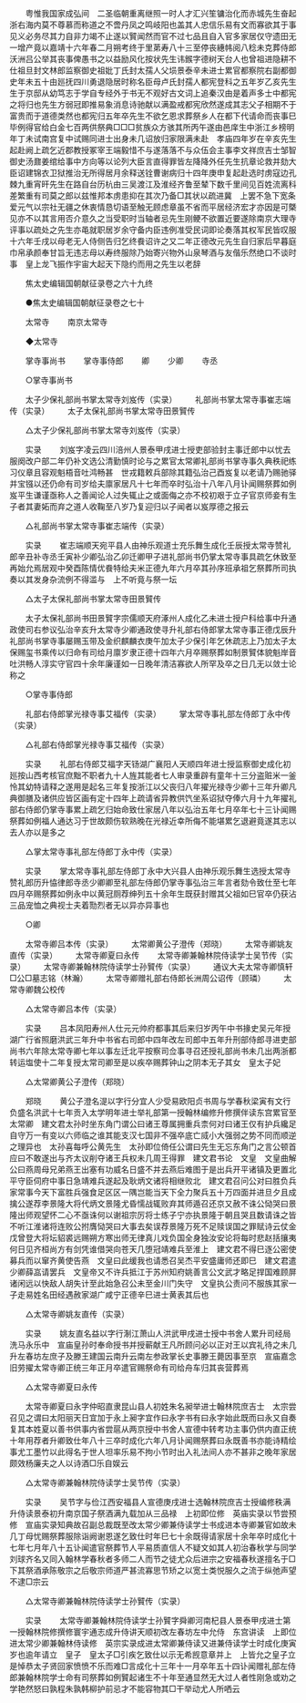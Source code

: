 <!-- { "loadSidebar": true } -->
　　粤惟我国家成弘间　二圣临朝重离继照一时人才汇兴笙镛治化而赤城先生奋起浙右海内莫不尊慕而称道之不啻丹凤之鸣岐阳也盖其人忠信乐易有文而寡欲其于事见义必务尽其力自非力竭不止遂以贒闻然而官不过七品且自入官多家居仅守遗田无一增产竟以嘉靖十六年春二月朔考终于里苐寿八十三至停丧繐帏阅八稔未克葬侍郎沃洲吕公举其丧事俾愚书之以益励风化按状先生讳鍭字德树天台人也曾祖进隐耕不仕祖旦封文林郎监察御史祖妣丁氏封太孺人父埙景泰辛未进士累官都察院右副都御史年未五十由廵抚四川勇退隐居时称名臣母卢氏封孺人都宪登科之五年岁乙亥先生生于京邸从幼笃志于学自专经外于书无不观好古文词上追秦汉由是着声多士中都宪之将归也先生方弱冠即推易象消息诗驰献以满盈戒都宪欣然遂成其志父子相期不于富贵而于道德类然也都宪归五年卒先生不欲乞恩求葬祭乡人在都下代请命而丧事巳毕例得官给白金七百两供祭典□□□贫族众方骇其所丙午遂由邑庠生中浙江乡榜明年丁未试南宫复中试赐同进士出身未几诏放归家限满未赴　孝庙四年岁在辛亥先生起赴阙上疏乞近郡教授冢宰王端毅惜不与遂落落不与众伍会主事李文祥庶吉士邹智御史汤鼐姜绾给事中方向等以论列大臣言直得罪皆左降降外任先生抗章论救并劾大臣诏建锦衣卫狱推治无所得居月余释送铨曹谢病归十四年庚申复起赴选时虏寇边孔棘九重宵旰先生在路自台历杭由三吴渡江及淮经齐鲁至辇下数千里间见百姓流离科差繁重有司莫之郎以兹惟邦本虏患抑在其次乃备□其状以疏进冀　上罢不急下宽条爱元气以宗社无疆之休衷情恳切语至触无顾虑章虽不省而平居经济宏才亦因是可槩见亦不以其言用否介意久之当受职时当轴者忌先生刚鲠不欲置近要遂除南京大理寺评事以疏处之先生亦黾就职居岁余守备内臣违例准受民词即论奏落其权军民皆叹服十六年壬戌以母老无人侍侧告归乞终飬诏许之又二年正德改元先生自归家后早暮庭巾帛承颜奉甘旨无违志母以寿终服除乃始寄兴物外山泉琴酒与友偕乐然绝口不谈时事　皇上龙飞振作宇宙大起天下隐约而用之先生以老辞 

　　焦太史编辑国朝献征录卷之六十九终 

　　●焦太史编辑国朝献征录卷之七十 

　　太常寺 
　　南京太常寺 

　　◆太常寺 

　　掌寺事尚书 
　　掌寺事侍郎 
　　卿 
　　少卿 
　　寺丞 

　　○掌寺事尚书 

　　太子少保礼部尚书掌太常寺刘岌传（实录） 
　　礼部尚书掌太常寺事崔志端传（实录） 
　　太子太保礼部尚书掌太常寺田景贒传 

　　△太子少保礼部尚书掌太常寺刘岌传（实录） 

　　实录 
　　刘岌字凌云四川涪州人景泰甲戌进士授吏部验封主事迁郎中以忧去服阕改户部二年仍补文选公清勤慎时论与之累官太常卿礼部尚书掌寺事久典秩祀练习仪章且容观魁梧音吐鸿畅甚　世戎籍敕兵部除其籍弘治己酉岌复以老请乃赐驰驿并宝镪以还仍命有司岁给夫廪家居凡十七年而卒时弘治十八年八月讣闻赐祭葬如例岌平生谦谨亟称人之善闻论人过失辄止之或面侮之亦不校初艰于立子官京师妾有生子者其妻妬而弃之道人收鞠至八岁乃复迎归以子闻者以岌厚德之报云 

　　△礼部尚书掌太常寺事崔志端传（实录） 

　　实录 
　　崔志端顺天宛平县人由神乐观道士充乐舞生成化壬辰授太常寺赞礼郎辛丑补寺丞壬寅补少卿弘治乙卯迁卿甲子进礼部尚书仍掌太常寺事具疏乞休致至再始允焉居观中癸酉陈情优飬特给夫米正德九年六月卒其孙序班承祖乞祭葬所司执奏以其发身杂流例不得滥与　上不听竟与祭一坛 

　　△太子太保礼部尚书掌太常寺田景贒传 

　　太子太保礼部尚书田景贒字宗儒顺天府涿州人成化乙未进士授户科给事中升通政使司右参议弘治辛亥升太常寺少卿通政使寻升礼部右侍郎掌太常寺事正德戊辰升礼部尚书掌寺事屡赐玉带及金织麒麟衣庚午加太子少保引年乞休疏志上乃加太子太保赐玺书乘传以归命有司给月廪岁隶正德十四年六月卒赐祭葬如制景贒体貌魁岸音吐洪畅人淳实守官四十余年廉谨如一日晚年清洁寡欲人所罕及卒之日几无以敛士论称之 

　　○掌寺事侍郎 

　　礼部右侍郎掌光禄寺事艾福传（实录） 
　　掌太常寺事礼部左侍郎丁永中传（实录） 

　　△礼部右侍郎掌光禄寺事艾福传（实录） 

　　实录 
　　礼部右侍郎艾福字天钖湖广襄阳人天顺四年进士授监察御史成化初廵按山西考核官庶黜不职者九十人旌其能者七人审录重辟有童年十三分盗赃米一釜怜其幼特请释之遂用是起名三年复按浙江以父丧归八年擢光禄寺少卿十三年升卿凡典御膳及诸供应皆区画有定十四年上疏请省异教供饩坐系诏狱夺俸六月十九年擢礼部右侍郎仍掌寺事累上疏乞归始命致仕家居八年以弘治五年七月卒年七十三讣闻赐祭葬如例福人通达习于世故颇伤软熟晚在光禄近幸所侮不能堪累乞退避竟遂其志以去人亦以是多之 

　　△掌太常寺事礼部左侍郎丁永中传（实录） 

　　实录 
　　掌太常寺事礼部左侍郎丁永中大兴县人由神乐观乐舞生选授太常寺赞礼郎历升恊律郎寺丞少卿卿至礼部左侍郎仍掌寺事弘治三年言者劾令致仕至七年四月卒赐祭葬如例永中以黄冠厕荐绅列五十余年生既获封赠其父祖如巳官卒仍获沾三品宠恤之典视士夫着勚烈者无以异亦异事也 

　　○卿 

　　太常寺卿吕本传（实录） 
　　太常卿黄公子澄传（郑晓） 
　　太常寺卿姚友直传（实录） 
　　太常寺卿夏曰永传 
　　太常寺卿兼翰林院侍读学士吴节传（实录） 
　　太常寺卿兼翰林院侍读学士孙贒传（实录） 
　　通议大夫太常寺卿慎轩□公□墓志铭（林瀚） 
　　太常寺卿赠礼部右侍郎长洲周公诏传（顾璘） 
　　太常寺卿魏公校传 

　　△太常寺卿吕本传（实录） 

　　实录 
　　吕本凤阳寿州人仕元元帅府都事其后来归岁丙午中书掾史吴元年授湖广行省照磨洪武三年升中书省右司郎中四年改左司郎中五年升刑部侍郎寻进吏部尚书六年除太常寺卿七年以事左迁北平按察司佥事寻召还授礼部尚书未几出两浙都转运塩使十二年复授太常司卿至是以疾卒赐葬钟山之阴本无子其女　皇太子妃 

　　△太常卿黄公子澄传（郑晓） 

　　郑晓 
　　黄公子澄名湜以字行分宜人少受易欧阳贞书周与学春秋梁寅有文行负盛名洪武十七年贡入太学明年进士举礼部第一授翰林编修升修撰伴读东宫累官至太常卿　建文君太孙时坐东角门谓公曰诸王尊属拥重兵柰何对曰诸王仅有护兵纔足自守万一有变以六师临之谁其能支汉七国非不强卒底亡烕小大强弱之势不同而顺逆之理异也　太孙喜每呼公黄先生　太孙即位倚任公谓曰先生无忘东角门之言公顿首应曰不敢遂出与齐太议削夺诸王兵权未几周王得罪　建文君书论　文皇　文皇曲解公曰燕周母兄弟燕王出塞有功威名日盛不并去燕后难图于是出兵开平诸镇及更置北平守臣伺府中事日急靖难兵遂起及耿炳文诸将相继败北　建文君召问公对曰胜负兵家常事今天下富胜兵强食足区区一隅岂能当天下全力聚兵五十万四面并进旦夕且成擒公遂荐李景隆大将代炳文景隆尤昏懦战辄败弃其师遁召还京又赦不诛公恸哭曰景隆出师观望怀二心不亟诛何以谢祖宗厉将士练子宁亦执景隆于朝且哭且数请诛之皆不听江淮诸将连败公拊膺恸哭曰大事去矣误荐景隆万死不足赎误国之罪赋诗云仗金戊曾登大将坛貂裘远赐朔方寒出师无律真儿戏负国全身独汝安论将每时悲赵括攘夷何日见齐桓尚方有剑凭谁借哭向苍天几堕冠靖难兵至淮上　建文君不得巳逐公密使募兵而以窜齐黄使告燕　文皇曰此缓我也请悉召吴杰平安盛庸师还即巳　建文君遣少卿薛嵓请罢兵　文皇帝又不许兵抵江于苏州知府姚善言公文武才略足捍国难顾屏诸闲远以快敌人胡失计至此始急召公未至金川门失守　文皇执公责问不服族其家一子走易姓名田经遇赦家湖广咸宁正德辛巳进士黄表其后也 

　　△太常寺卿姚友直传（实录） 

　　实录 
　　姚友直名益以字行淛江萧山人洪武甲戌进士授中书舍人累升司经局洗马永乐中　宣庙皇孙时奉命授书并授蕲献王凡所顾问必以正对王以宾礼待之未几升左春坊左庶子及滕王建国云南升云南左参政掌长史事滕王薨因事至京　宣庙嘉念旧劳擢太常寺卿正统三年正月卒遣官赐祭命有司给舟车归其丧营葬焉 

　　△太常寺卿夏曰永传 

　　太常寺卿夏曰永字仲昭直隶昆山县人初姓朱名昶举进士翰林院庶吉士　太宗尝召见之谓曰太阳丽天日宜加于永上昶字宜作曰永字书有曰永字始此既而曰永又自奏复其本姓夏以善书供事内省尝扈从两京授中书舍人宣德中转考功主事仍供内直正统十年用荐者升卿致仕年八十三卒时成化六年八月讣闻赐祭葬曰永既善书亦能诗精绘事尤工墨竹以此得名于世人坦率乐易不拘小节时出入礼法间人亦不甚非之晚年家居颇效杨廉夫之人以诗酒□乐自娱云 

　　△太常寺卿兼翰林院侍读学士吴节传（实录） 

　　实录 
　　吴节字与俭江西安福县人宣德庚戌进士选翰林院庶吉士授编修秩满升侍读景泰初升南京国子祭酒满九载加从三品禄　上初即位修　英庙实录以节尝预修　宣庙实录知典故召副总裁既至改太常少卿兼侍读学士书成进本寺卿兼官如故未几丁母忧赐祭葬服除诣阙谢恩遂乞致仕时年巳七十余既得请家居十余年卒时成化十七年七月年八十五讣闻遣官祭葬节人平易质直信人不疑文如其人初治春秋学与同学刘球齐名又同入翰林学春秋者多师二人而节之徒尤众后进宗之安福春秋遂擅名于□下其祭酒承陈敬宗之后敬宗师道严甚流寡思节矫之以宽士类悦服久之流于纵弛声望不逮□宗云 

　　△太常寺卿兼翰林院侍读学士孙贒传（实录） 

　　实录 
　　太常寺卿兼翰林院侍读学士孙贒字舜卿河南杞县人景泰甲戌进士第一授翰林院修撰修寰宇通志成升侍讲天顺初改左春坊左中允侍　东宫讲读　上即位进太常少卿兼翰林侍读修　英宗实录成进太常卿兼侍读又进兼侍读学士时成化庚寅岁也逾年请立　皇子　皇太子□引疾乞致仕以示无希觊意章并上　上皆允之皇子立是悼恭太子贤回家愤愤不乐而难□言成化十三年十一月卒年五十四讣闻赠礼部左侍郎兼翰林院学士命有司祭葬如例贒起诸生不十年至通显然无大过人者性刚急或劝之学艳然怒曰孰程朱孰韩柳护前忌才不能容物其□干举动尤人所哂云 

